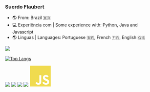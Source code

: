 ### Suerdo Flaubert

- 🌎 From: Brazil 🇧🇷
- 💻 Experiência com | Some experience with: Python, Java and Javascript
- 🌎 Linguas | Languages: Portuguese 🇧🇷, French 🇫🇷, English 🇬🇧


<div align="left" style="display: inline_block">
  <a href="https://github.com/suerdo">
  <img height="180em" src="https://github-readme-stats.vercel.app/api?username=Suerdo&count_private=true&show_icons=true&theme=tokyonight&hide_border=true">
</div>

[![Top Langs](https://github-readme-stats.vercel.app/api/top-langs/?username=Suerdo&count_private=true&layout=compact&theme=tokyonight&hide_border=true)](https://github.com/anuraghazra/github-readme-stats)

<p align="left">
  <img src="https://cdn.jsdelivr.net/gh/devicons/devicon/icons/java/java-original-wordmark.svg" width="90vw"/>
    <img src="https://cdn.jsdelivr.net/gh/devicons/devicon/icons/python/python-original-wordmark.svg" width="90vw" />
     <img src="https://cdn.jsdelivr.net/gh/devicons/devicon/icons/html5/html5-original-wordmark.svg" width="90vw"/>
      <img src="https://cdn.jsdelivr.net/gh/devicons/devicon/icons/css3/css3-original-wordmark.svg" width="90vw"/>
        <img alt="Js" width="70vw" src="https://raw.githubusercontent.com/devicons/devicon/master/icons/javascript/javascript-plain.svg">
            
       
          
</p>
